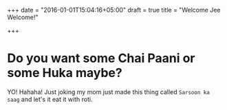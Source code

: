 +++
date = "2016-01-01T15:04:16+05:00"
draft = true
title = "Welcome Jee Welcome!"

+++

# Do you want some Chai Paani or some Huka maybe?

YO! Hahaha! Just joking my mom just made this thing called `Sarsoon ka saag` and let's it eat it with roti.
